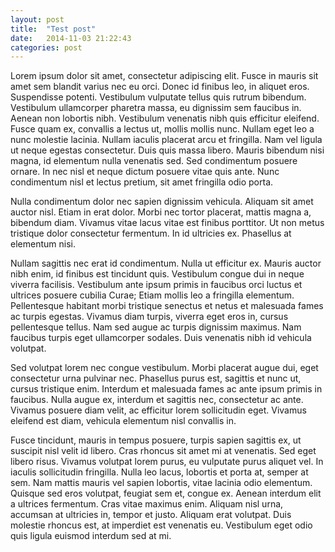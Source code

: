```yaml
---
layout: post
title:  "Test post"
date:   2014-11-03 21:22:43
categories: post
---
```


Lorem ipsum dolor sit amet, consectetur adipiscing elit. Fusce in mauris sit amet sem blandit varius nec eu orci. Donec id finibus leo, in aliquet eros. Suspendisse potenti. Vestibulum vulputate tellus quis rutrum bibendum. Vestibulum ullamcorper pharetra massa, eu dignissim sem faucibus in. Aenean non lobortis nibh. Vestibulum venenatis nibh quis efficitur eleifend. Fusce quam ex, convallis a lectus ut, mollis mollis nunc. Nullam eget leo a nunc molestie lacinia. Nullam iaculis placerat arcu et fringilla. Nam vel ligula ut neque egestas consectetur. Duis quis massa libero. Mauris bibendum nisi magna, id elementum nulla venenatis sed. Sed condimentum posuere ornare. In nec nisl et neque dictum posuere vitae quis ante. Nunc condimentum nisl et lectus pretium, sit amet fringilla odio porta.

Nulla condimentum dolor nec sapien dignissim vehicula. Aliquam sit amet auctor nisl. Etiam in erat dolor. Morbi nec tortor placerat, mattis magna a, bibendum diam. Vivamus vitae lacus vitae est finibus porttitor. Ut non metus tristique dolor consectetur fermentum. In id ultricies ex. Phasellus at elementum nisi.

Nullam sagittis nec erat id condimentum. Nulla ut efficitur ex. Mauris auctor nibh enim, id finibus est tincidunt quis. Vestibulum congue dui in neque viverra facilisis. Vestibulum ante ipsum primis in faucibus orci luctus et ultrices posuere cubilia Curae; Etiam mollis leo a fringilla elementum. Pellentesque habitant morbi tristique senectus et netus et malesuada fames ac turpis egestas. Vivamus diam turpis, viverra eget eros in, cursus pellentesque tellus. Nam sed augue ac turpis dignissim maximus. Nam faucibus turpis eget ullamcorper sodales. Duis venenatis nibh id vehicula volutpat.

Sed volutpat lorem nec congue vestibulum. Morbi placerat augue dui, eget consectetur urna pulvinar nec. Phasellus purus est, sagittis et nunc ut, cursus tristique enim. Interdum et malesuada fames ac ante ipsum primis in faucibus. Nulla augue ex, interdum et sagittis nec, consectetur ac ante. Vivamus posuere diam velit, ac efficitur lorem sollicitudin eget. Vivamus eleifend est diam, vehicula elementum nisl convallis in.

Fusce tincidunt, mauris in tempus posuere, turpis sapien sagittis ex, ut suscipit nisl velit id libero. Cras rhoncus sit amet mi at venenatis. Sed eget libero risus. Vivamus volutpat lorem purus, eu vulputate purus aliquet vel. In iaculis sollicitudin fringilla. Nulla leo lacus, lobortis et porta at, semper at sem. Nam mattis mauris vel sapien lobortis, vitae lacinia odio elementum. Quisque sed eros volutpat, feugiat sem et, congue ex. Aenean interdum elit a ultrices fermentum. Cras vitae maximus enim. Aliquam nisl urna, accumsan at ultricies in, tempor et justo. Aliquam erat volutpat. Duis molestie rhoncus est, at imperdiet est venenatis eu. Vestibulum eget odio quis ligula euismod interdum sed at mi.
